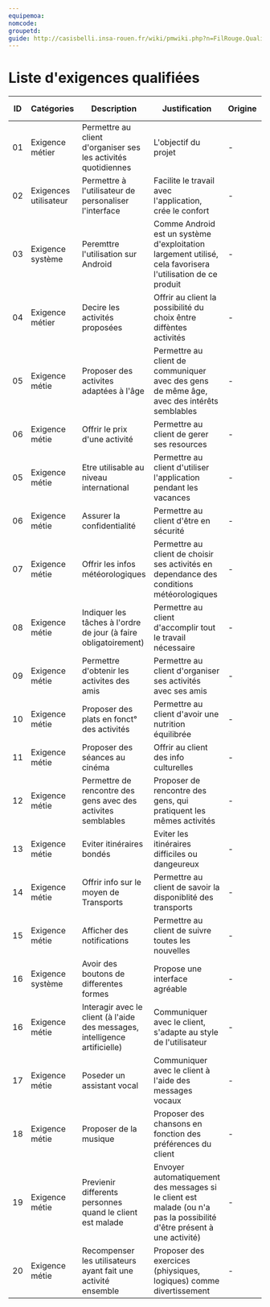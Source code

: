 ```yaml
---
equipemoa: 
nomcode: 
groupetd: 
guide: http://casisbelli.insa-rouen.fr/wiki/pmwiki.php?n=FilRouge.QualifierExigence
---
```

# Liste d'exigences qualifiées

| ID 	| Catégories 	| Description 	| Justification 	| Origine 	| Critères de satisfaction 	| Contentement MOA 	| Mécontentement MOA 	| Exigences Dépendantes 	| Exigences conflictuelles 	|
|----	|------------	|-------------	|---------------	|---------	|--------------------------	|------------------	|--------------------	|-----------------------	|--------------------------	|
|  01  	|Exigence métier  	|Permettre au client d'organiser ses les activités quotidiennes|  L'objectif du projet             	| -        	|Client obtient un horraire possible                          	|  3               	| 5                   	|                       	|                          	|
|   02 	|Exigences utilisateur|  Permettre à l'utilisateur de personaliser l'interface           	|Facilite le travail avec l'application, crée le confort|        - 	|       Choisir l'interface       	|    4              	|      4              	|                       	|                          	|
|  03  	|     Exigence système       	| Peremttre l'utilisation sur Android	|Comme Android est un système d'exploitation largement utilisé, cela favorisera l'utilisation de ce produit|  -     	|  Fonctionnement sur Android                  	|     3           	|        5         	|                       	|                          	|
|  04  	|    Exigence métier              | Decire les activités proposées |  Offrir au client la possibilité du choix êntre diffèntes activités 	|   -    	|   Obtenir description d'une activité   	|    4              	| 3                   	|                       	|                          	|
|  05  	|     Exigence métie       	|     Proposer des activites adaptées à l'âge        	|Permettre au client de communiquer avec des gens de même âge, avec des intérêts semblables         	|    -   	|   Avoir des activites correspondant à son age     	| 3                 	|           4         	|                       	|                          	|
| 06 	|Exigence métie|Offrir le prix d'une activité|Permettre au client de gerer ses resources| -	| Obtenir le prix d'une activité 	|  3	| 4 	|                       	|                          	|
|  05 	|  Exigence métie 	|  Etre utilisable au niveau international    	|Permettre au client d'utiliser l'application pendant les vacances|   -   	|  Fonctioner au niveau international        	|  3  	|     4               	|                       	|                          	|
|  06 	|  Exigence métie 	|  Assurer la confidentialité   	|Permettre au client d'être en sécurité|   -   	|Protéger les données|  4  	|           5         	|                       	|                          	|
|  07 	|  Exigence métie 	|  Offrir les infos météorologiques	|Permettre au client de choisir ses activités en dependance des conditions météorologiques|   -   	|Connaître le météo|  3  	|           3        	|                       	|                          	|
|  08 	|  Exigence métie 	|  Indiquer les tâches à l'ordre de jour (à faire obligatoirement)	|Permettre au client d'accomplir tout le travail nécessaire|   -   	|Connaître les tâches obligatoires|  4 	|           4       	|                       	|                          	|
|  09 	|  Exigence métie 	|  Permettre d'obtenir les activites des amis	|Permettre au client d'organiser ses activités avec ses amis|   -   	|Connaître les activités des amis|  3	|          2      	|                       	|                          	|
|  10 	|  Exigence métie 	|  Proposer des plats en fonct° des activités	|Permettre au client d'avoir une nutrition équilibrée|   -   	|Proposer des plats|  3	|          2      	|                       	|                          	|
|  11 	|  Exigence métie 	|  Proposer des séances au cinéma	|Offrir au client des info culturelles|   -   	|Proposer des films|  3	|          2      	|                       	|                          	|
|  12 	| Exigence métie | Permettre de rencontre des gens avec des activites semblables|Proposer de rencontre des gens, qui pratiquent les mêmes activités|   -   	|Proposer de rencontre des gens|  2	|        1     	|                       	|    
|  13 	| Exigence métie | Eviter itinéraires bondés|Eviter les itinéraires difficiles ou dangeureux|   -   	|Proposer les meilleurs itinéraires|  4	|        4    	|                       	| |
|  14 	| Exigence métie | Offrir info sur le moyen de Transports|Permettre au client de savoir la disponiblité des transports|   -   	|Proposer les moyens de Transports possibles|  4	|        4    	|                       	| |
|  15 	| Exigence métie | Afficher des notifications|Permettre au client de suivre toutes les nouvelles|   -   	|Recevoir des messages concernant les nouvelles|  4	|        3   	|                       	| |
|  16	| Exigence système | Avoir des boutons de differentes formes|Propose une interface agréable|   -   	|Permettre de naviguer facilement sur l'application|  4	|    4  	|                       	| |
|  16	| Exigence métie | Interagir avec le client (à l'aide des messages, intelligence artificielle)|Communiquer avec le client, s'adapte au style de l'utilisateur|   -   	|L'interaction avec l'application|  4	|    4  	|                       	| |
|  17	| Exigence métie | Poseder un assistant vocal|Communiquer avec le client à l'aide des messages vocaux|   -   	|Messages vocaux reçus|  3	|    2 	|                       	| |
|  18| Exigence métie | Proposer de la musique|Proposer des chansons en fonction des préférences du client|   -   	|Le client peut écouter de la musique|  3	|    2 	|                       	| |
|  19| Exigence métie | Previenir differents personnes quand le client est malade|Envoyer automatiquement des messages si le client est malade (ou n'a pas la possibilité d'être présent à une activité)|   -   	|Prévention des gens en cas d'absence|  3	|    2 	|                       	| |
|  20| Exigence métie | Recompenser les utilisateurs ayant fait une activité ensemble|Proposer des exercices (phiysiques, logiques) comme divertissement|   -   	|Recevoir des activités utiles|  3	|    2 	|                       	| |
